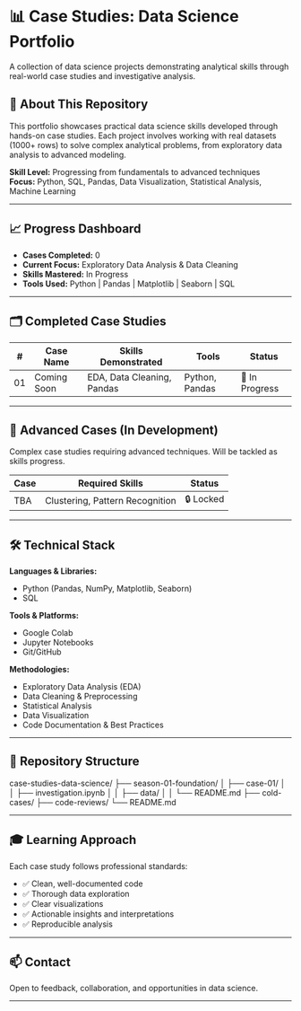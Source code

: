 # 📊 Case Studies: Data Science Portfolio

A collection of data science projects demonstrating analytical skills through real-world case studies and investigative analysis.

## 🎯 About This Repository

This portfolio showcases practical data science skills developed through hands-on case studies. Each project involves working with real datasets (1000+ rows) to solve complex analytical problems, from exploratory data analysis to advanced modeling.

**Skill Level:** Progressing from fundamentals to advanced techniques  
**Focus:** Python, SQL, Pandas, Data Visualization, Statistical Analysis, Machine Learning

---

## 📈 Progress Dashboard

- **Cases Completed:** 0
- **Current Focus:** Exploratory Data Analysis & Data Cleaning
- **Skills Mastered:** In Progress
- **Tools Used:** Python | Pandas | Matplotlib | Seaborn | SQL

---

## 🗂️ Completed Case Studies

| # | Case Name | Skills Demonstrated | Tools | Status |
|---|-----------|-------------------|-------|--------|
| 01 | Coming Soon | EDA, Data Cleaning, Pandas | Python, Pandas | 🚧 In Progress |

---

## 🧊 Advanced Cases (In Development)

Complex case studies requiring advanced techniques. Will be tackled as skills progress.

| Case | Required Skills | Status |
|------|----------------|--------|
| TBA | Clustering, Pattern Recognition | 🔒 Locked |

---

## 🛠️ Technical Stack

**Languages & Libraries:**
- Python (Pandas, NumPy, Matplotlib, Seaborn)
- SQL

**Tools & Platforms:**
- Google Colab
- Jupyter Notebooks
- Git/GitHub

**Methodologies:**
- Exploratory Data Analysis (EDA)
- Data Cleaning & Preprocessing
- Statistical Analysis
- Data Visualization
- Code Documentation & Best Practices

---

## 📂 Repository Structure

case-studies-data-science/
├── season-01-foundation/
│   ├── case-01/
│   │   ├── investigation.ipynb
│   │   ├── data/
│   │   └── README.md
├── cold-cases/
├── code-reviews/
└── README.md

---

## 🎓 Learning Approach

Each case study follows professional standards:
- ✅ Clean, well-documented code
- ✅ Thorough data exploration
- ✅ Clear visualizations
- ✅ Actionable insights and interpretations
- ✅ Reproducible analysis

---

## 📫 Contact

Open to feedback, collaboration, and opportunities in data science.

---
